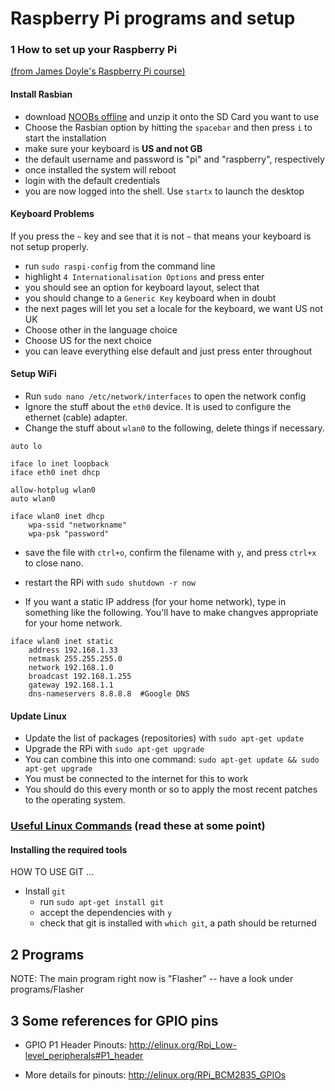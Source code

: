 Raspberry Pi programs and setup
===============================

### 1 How to set up your Raspberry Pi
[(from James Doyle's Raspberry Pi course)](https://github.com/james2doyle/raspberry-pi-course)


#### Install Rasbian

* download [NOOBs offline](http://www.raspberrypi.org/downloads/) and unzip it onto the SD Card you want to use
* Choose the Rasbian option by hitting the `spacebar` and then press `i` to start the installation
* make sure your keyboard is **US and not GB**
* the default username and password is  "pi" and "raspberry", respectively
* once installed the system will reboot
* login with the default credentials
* you are now logged into the shell. Use `startx` to launch the desktop


#### Keyboard Problems

If you press the `~` key and see that it is not `~` that means your keyboard is not setup properly.

* run `sudo raspi-config` from the command line
* highlight `4 Internationalisation Options` and press enter
* you should see an option for keyboard layout, select that
* you should change to a `Generic Key` keyboard when in doubt
* the next pages will let you set a locale for the keyboard, we want US not UK
* Choose other in the language choice
* Choose US for the next choice
* you can leave everything else default and just press enter throughout


#### Setup WiFi

* Run `sudo nano /etc/network/interfaces` to open the network config
* Ignore the stuff about the `eth0` device. It is used to configure the ethernet (cable) adapter.
* Change the stuff about `wlan0` to the following, delete things if necessary.

```
auto lo

iface lo inet loopback
iface eth0 inet dhcp

allow-hotplug wlan0
auto wlan0

iface wlan0 inet dhcp
    wpa-ssid "networkname"
    wpa-psk "password"
```

* save the file with `ctrl+o`, confirm the filename with `y`, and press `ctrl+x` to close nano.
* restart the RPi with `sudo shutdown -r now`

* If you want a static IP address (for your home network), type in something like the following. You'll have to make changves appropriate for your home network.
```
iface wlan0 inet static
    address 192.168.1.33
    netmask 255.255.255.0
    network 192.168.1.0
    broadcast 192.168.1.255
    gateway 192.168.1.1
    dns-nameservers 8.8.8.8  #Google DNS
```

#### Update Linux

* Update the list of packages (repositories) with `sudo apt-get update`
* Upgrade the RPi with `sudo apt-get upgrade`
* You can combine this into one command: `sudo apt-get update && sudo apt-get upgrade`
* You must be connected to the internet for this to work
* You should do this every month or so to apply the most recent patches to the operating system.

### [Useful Linux Commands](https://github.com/salamander2/RaspberryPi/blob/master/Linux_Commands.md)  (read these at some point)

#### Installing the required tools

HOW TO USE GIT ...

* Install `git`
  * run `sudo apt-get install git`
  * accept the dependencies with `y`
  * check that git is installed with `which git`, a path should be returned


## 2 Programs
NOTE: The main program right now is "Flasher" -- have a look under programs/Flasher

## 3 Some references for GPIO pins
 
 * GPIO P1 Header Pinouts: http://elinux.org/Rpi_Low-level_peripherals#P1_header
 
 * More details for pinouts: http://elinux.org/RPi_BCM2835_GPIOs

